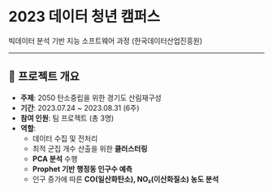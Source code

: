 # 2023 데이터 청년 캠퍼스
빅데이터 분석 기반 지능 소프트웨어 과정 (한국데이터산업진흥원)

---

## 📌 프로젝트 개요
- **주제**: 2050 탄소중립을 위한 경기도 산림재구성  
- **기간**: 2023.07.24 ~ 2023.08.31 (6주)  
- **참여 인원**: 팀 프로젝트 (총 3명)  
- **역할**:  
  - 데이터 수집 및 전처리  
  - 최적 군집 개수 산출을 위한 **클러스터링**  
  - **PCA 분석** 수행  
  - **Prophet 기반 행정동 인구수 예측**  
  - 인구 증가에 따른 **CO(일산화탄소), NO₂(이산화질소) 농도 분석**  
